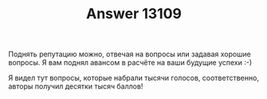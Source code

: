 ﻿---
title: "Answer 13109"
se.owner.user_id: 510054
se.owner.display_name: "rotabor"
se.owner.link: "https://ru.meta.stackoverflow.com/users/510054/rotabor"
se.answer_id: 13109
se.question_id: 13108
se.post_type: answer
se.is_accepted: False
---
<p>Поднять репутацию можно, отвечая на вопросы или задавая хорошие вопросы. Я вам поднял авансом в расчёте на ваши будущие успехи :-)</p>
<p>Я видел тут вопросы, которые набрали тысячи голосов, соответственно, авторы получил десятки тысяч баллов!</p>
